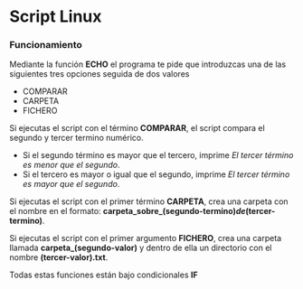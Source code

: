 # Script Linux

### Funcionamiento

Mediante la función **ECHO** el programa te pide que introduzcas una de las siguientes tres opciones seguida de dos valores
- COMPARAR
- CARPETA
- FICHERO

Si ejecutas el script con el término **COMPARAR**, el script compara el segundo y tercer termino numérico.
- Si el segundo término es mayor que el tercero, imprime *El tercer término es menor que el segundo*.
- Si el tercero es mayor o igual que el segundo, imprime *El tercer término es mayor que el segundo*.

Si ejecutas el script con el primer término **CARPETA**, crea una carpeta con el nombre en el formato: **carpeta_sobre_(segundo-termino)_de_(tercer-termino)**.

Si ejecutas el script con el primer argumento **FICHERO**, crea una carpeta llamada **carpeta_(segundo-valor)** y dentro de ella un directorio con el nombre **(tercer-valor).txt**.

Todas estas funciones están bajo condicionales **IF**
